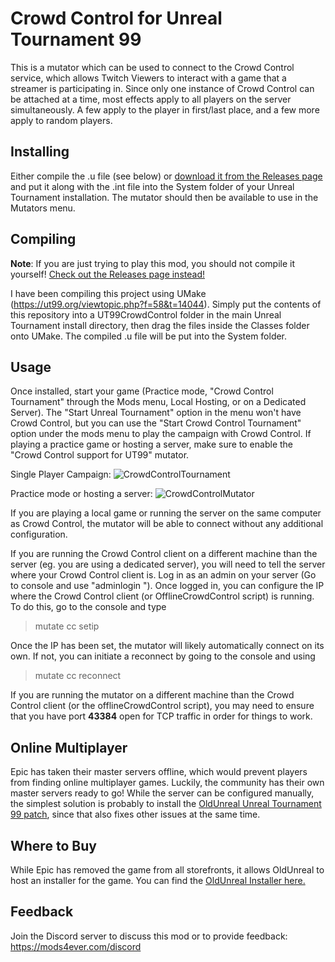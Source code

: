 # Crowd Control for Unreal Tournament 99

This is a mutator which can be used to connect to the Crowd Control service, which allows Twitch Viewers to interact with a game that a streamer is participating in.
Since only one instance of Crowd Control can be attached at a time, most effects apply to all players on the server simultaneously.  A few apply to the player in first/last place, and a few more apply to random players.


## Installing

Either compile the .u file (see below) or [download it from the Releases page](https://github.com/theastropath/UT99CrowdControl/releases/latest) and put it along with the .int file into the System folder of your Unreal Tournament installation.  The mutator should then be available to use in the Mutators menu.


## Compiling

**Note**: If you are just trying to play this mod, you should not compile it yourself!  [Check out the Releases page instead!](https://github.com/theastropath/UT99CrowdControl/releases/latest)

I have been compiling this project using UMake (https://ut99.org/viewtopic.php?f=58&t=14044).  Simply put the contents of this repository into a UT99CrowdControl folder in the main Unreal Tournament install directory, then drag the files inside the Classes folder onto UMake.
The compiled .u file will be put into the System folder.


## Usage

Once installed, start your game (Practice mode, "Crowd Control Tournament" through the Mods menu, Local Hosting, or on a Dedicated Server).  The "Start Unreal Tournament" option in the menu won't have Crowd Control, but you can use the "Start Crowd Control Tournament" option under the mods menu to play the campaign with Crowd Control.  If playing a practice game or hosting a server, make sure to enable the "Crowd Control support for UT99" mutator.

Single Player Campaign:
![CrowdControlTournament](https://user-images.githubusercontent.com/13684088/210175207-f7ad8f07-42f5-4c2a-87ec-d6f3bd288902.png)

Practice mode or hosting a server:
![CrowdControlMutator](https://user-images.githubusercontent.com/13684088/210175358-bd6ad463-c6ba-4ce2-812d-b32e757b59c7.png) 

If you are playing a local game or running the server on the same computer as Crowd Control, the mutator will be able to connect without any additional configuration.

If you are running the Crowd Control client on a different machine than the server (eg. you are using a dedicated server), you will need to tell the server where your Crowd Control client is.  Log in as an admin on your server (Go to console and use "adminlogin <adminpassword>").  Once logged in, you can configure the IP where the Crowd Control client (or OfflineCrowdControl script) is running.  To do this, go to the console and type

> mutate cc setip <ip-address-where-crowd-control-is-running>

Once the IP has been set, the mutator will likely automatically connect on its own.  If not, you can initiate a reconnect by going to the console and using

> mutate cc reconnect
  
If you are running the mutator on a different machine than the Crowd Control client (or the offlineCrowdControl script), you may need to ensure that you have port **43384** open for TCP traffic in order for things to work.

## Online Multiplayer

Epic has taken their master servers offline, which would prevent players from finding online multiplayer games.  Luckily, the community has their own master servers ready to go!  While the server can be configured manually, the simplest solution is probably to install the [OldUnreal Unreal Tournament 99 patch](https://github.com/OldUnreal/UnrealTournamentPatches/releases), since that also fixes other issues at the same time.


## Where to Buy

While Epic has removed the game from all storefronts, it allows OldUnreal to host an installer for the game.  You can find the [OldUnreal Installer here.](https://www.oldunreal.com/downloads/unrealtournament/full-game-installers/)

## Feedback
  
Join the Discord server to discuss this mod or to provide feedback: https://mods4ever.com/discord

  

